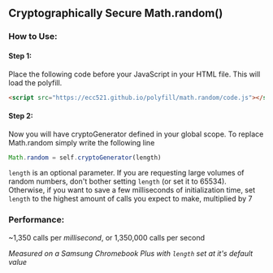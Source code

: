 ## Cryptographically Secure Math.random()

### How to Use:

#### Step 1:
Place the following code before your JavaScript in your HTML file. This will load the polyfill.
```html
<script src="https://ecc521.github.io/polyfill/math.random/code.js"></script>
```


#### Step 2:
Now you will have cryptoGenerator defined in your global scope.
To replace Math.random simply write the following line
```javascript
Math.random = self.cryptoGenerator(length)
```

  
`length` is an optional parameter. 
If you are requesting large volumes of random numbers, don't bother setting `length` (or set it to 65534).
Otherwise, if you want to save a few milliseconds of initialization time, set `length` to the highest amount of calls you expect to make, multiplied by 7


### Performance:
~1,350 calls per *millisecond*, or 1,350,000 calls per second

*Measured on a Samsung Chromebook Plus with `length` set at it's default value*
